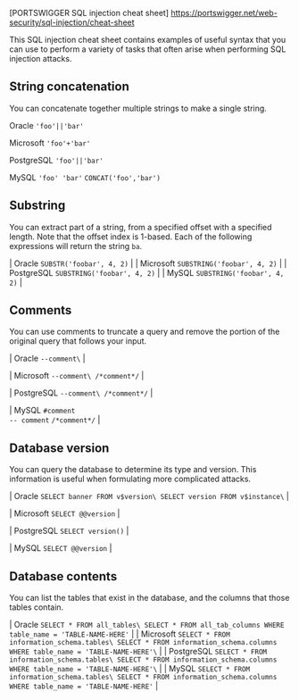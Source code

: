 
[PORTSWIGGER SQL injection cheat sheet] https://portswigger.net/web-security/sql-injection/cheat-sheet

This SQL injection cheat sheet contains examples of useful syntax that you can use to perform a variety of tasks that often arise when performing SQL injection attacks.

String concatenation
--------------------

You can concatenate together multiple strings to make a single string.

 Oracle  `'foo'||'bar'` 
 
 Microsoft  `'foo'+'bar'` 
 
 PostgreSQL  `'foo'||'bar'` 
 
 MySQL  `'foo' 'bar'` 
        `CONCAT('foo','bar')` 

Substring
---------

You can extract part of a string, from a specified offset with a specified length. Note that the offset index is 1-based. Each of the following expressions will return the string `ba`.

| Oracle  `SUBSTR('foobar', 4, 2)` |
| Microsoft  `SUBSTRING('foobar', 4, 2)` |
| PostgreSQL  `SUBSTRING('foobar', 4, 2)` |
| MySQL  `SUBSTRING('foobar', 4, 2)` |

Comments
--------

You can use comments to truncate a query and remove the portion of the original query that follows your input.

| Oracle  `--comment\` |

| Microsoft  `--comment\
/*comment*/` |

| PostgreSQL  `--comment\
/*comment*/` |

| MySQL  `#comment`\
`-- comment` 
`/*comment*/` |

Database version
----------------

You can query the database to determine its type and version. This information is useful when formulating more complicated attacks.

| Oracle  `SELECT banner FROM v$version\
SELECT version FROM v$instance\` |

| Microsoft  `SELECT @@version` |

| PostgreSQL  `SELECT version()` |

| MySQL  `SELECT @@version` |

Database contents
-----------------

You can list the tables that exist in the database, and the columns that those tables contain.

| Oracle  `SELECT * FROM all_tables\
SELECT * FROM all_tab_columns WHERE table_name = 'TABLE-NAME-HERE'` |
| Microsoft  `SELECT * FROM information_schema.tables\
SELECT * FROM information_schema.columns WHERE table_name = 'TABLE-NAME-HERE'\` |
| PostgreSQL  `SELECT * FROM information_schema.tables\
SELECT * FROM information_schema.columns WHERE table_name = 'TABLE-NAME-HERE'\` |
| MySQL  `SELECT * FROM information_schema.tables\
SELECT * FROM information_schema.columns WHERE table_name = 'TABLE-NAME-HERE'` |

